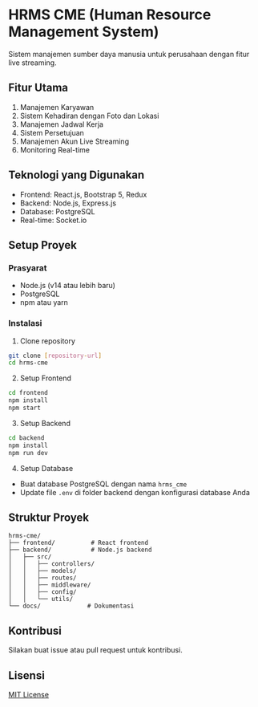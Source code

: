 # HRMS CME (Human Resource Management System)

Sistem manajemen sumber daya manusia untuk perusahaan dengan fitur live streaming.

## Fitur Utama
1. Manajemen Karyawan
2. Sistem Kehadiran dengan Foto dan Lokasi
3. Manajemen Jadwal Kerja
4. Sistem Persetujuan
5. Manajemen Akun Live Streaming
6. Monitoring Real-time

## Teknologi yang Digunakan
- Frontend: React.js, Bootstrap 5, Redux
- Backend: Node.js, Express.js
- Database: PostgreSQL
- Real-time: Socket.io

## Setup Proyek

### Prasyarat
- Node.js (v14 atau lebih baru)
- PostgreSQL
- npm atau yarn

### Instalasi

1. Clone repository
```bash
git clone [repository-url]
cd hrms-cme
```

2. Setup Frontend
```bash
cd frontend
npm install
npm start
```

3. Setup Backend
```bash
cd backend
npm install
npm run dev
```

4. Setup Database
- Buat database PostgreSQL dengan nama `hrms_cme`
- Update file `.env` di folder backend dengan konfigurasi database Anda

## Struktur Proyek
```
hrms-cme/
├── frontend/          # React frontend
├── backend/           # Node.js backend
│   ├── src/
│   │   ├── controllers/
│   │   ├── models/
│   │   ├── routes/
│   │   ├── middleware/
│   │   ├── config/
│   │   └── utils/
└── docs/             # Dokumentasi
```

## Kontribusi
Silakan buat issue atau pull request untuk kontribusi.

## Lisensi
[MIT License](LICENSE) 